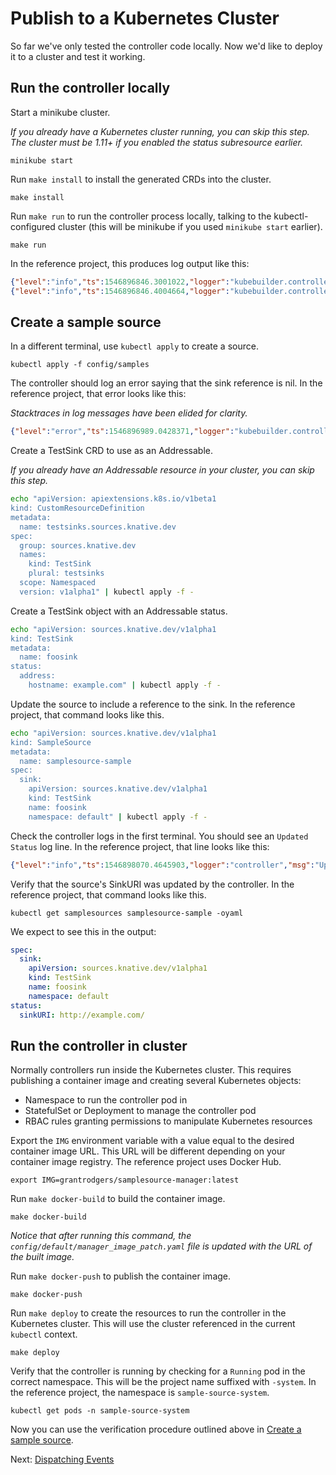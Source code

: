 # Publish to a Kubernetes Cluster

So far we've only tested the controller code locally. Now we'd like to deploy it to a cluster and test it working.

## Run the controller locally

Start a minikube cluster.

_If you already have a Kubernetes cluster running, you can skip this step. The
cluster must be 1.11+ if you enabled the status subresource earlier._

```
minikube start
```

Run `make install` to install the generated CRDs into the cluster.

```
make install
```

Run `make run` to run the controller process locally, talking to the kubectl-configured cluster (this will be minikube if you used `minikube start` earlier).

```
make run
```

In the reference project, this produces log output like this:

```json
{"level":"info","ts":1546896846.3001022,"logger":"kubebuilder.controller","msg":"Starting Controller","controller":"samplesource-controller"}
{"level":"info","ts":1546896846.4004664,"logger":"kubebuilder.controller","msg":"Starting workers","controller":"samplesource-controller","worker count":1}
```

## Create a sample source

In a different terminal, use `kubectl apply` to create a source.

```
kubectl apply -f config/samples
```

The controller should log an error saying that the sink reference is nil. In the
reference project, that error looks like this:

_Stacktraces in log messages have been elided for clarity._

```json
{"level":"error","ts":1546896989.0428371,"logger":"kubebuilder.controller","msg":"Reconciler error","controller":"samplesource-controller","request":"default/samplesource-sample","error":"Failed to get sink URI: sink reference is nil","stacktrace":"..."}
```

Create a TestSink CRD to use as an Addressable.

_If you already have an Addressable resource in your cluster, you can skip this
step._

```sh
echo "apiVersion: apiextensions.k8s.io/v1beta1
kind: CustomResourceDefinition
metadata:
  name: testsinks.sources.knative.dev
spec:
  group: sources.knative.dev
  names:
    kind: TestSink
    plural: testsinks
  scope: Namespaced
  version: v1alpha1" | kubectl apply -f -
```

Create a TestSink object with an Addressable status.

```sh
echo "apiVersion: sources.knative.dev/v1alpha1
kind: TestSink
metadata:
  name: foosink
status:
  address:
    hostname: example.com" | kubectl apply -f -
```

Update the source to include a reference to the sink. In the reference project,
that command looks like this.

```sh
echo "apiVersion: sources.knative.dev/v1alpha1
kind: SampleSource
metadata:
  name: samplesource-sample
spec:
  sink:
    apiVersion: sources.knative.dev/v1alpha1
    kind: TestSink
    name: foosink
    namespace: default" | kubectl apply -f -
```

Check the controller logs in the first terminal. You should see an
`Updated Status` log line. In the reference project, that line looks like this:

```json
{"level":"info","ts":1546898070.4645903,"logger":"controller","msg":"Updating Status","request":{"namespace":"default","name":"samplesource-sample"}}
```

Verify that the source's SinkURI was updated by the controller. In the reference project, that command looks like this.

```
kubectl get samplesources samplesource-sample -oyaml
```

We expect to see this in the output:

```yaml
spec:
  sink:
    apiVersion: sources.knative.dev/v1alpha1
    kind: TestSink
    name: foosink
    namespace: default
status:
  sinkURI: http://example.com/
```

## Run the controller in cluster

Normally controllers run inside the Kubernetes cluster. This requires publishing
a container image and creating several Kubernetes objects:

* Namespace to run the controller pod in
* StatefulSet or Deployment to manage the controller pod
* RBAC rules granting permissions to manipulate Kubernetes resources

Export the `IMG` environment variable with a value equal to the desired
container image URL. This URL will be different depending on your container image registry. The reference project uses Docker Hub.

```
export IMG=grantrodgers/samplesource-manager:latest
```

Run `make docker-build` to build the container image.

```
make docker-build
```

_Notice that after running this command, the
`config/default/manager_image_patch.yaml` file is updated with the URL of the
built image._

Run `make docker-push` to publish the container image.

```
make docker-push
```

Run `make deploy` to create the resources to run the controller in the
Kubernetes cluster. This will use the cluster referenced in the current
`kubectl` context.

```
make deploy
```

Verify that the controller is running by checking for a `Running` pod in the
correct namespace. This will be the project name suffixed with `-system`. In the
reference project, the namespace is `sample-source-system`.

```
kubectl get pods -n sample-source-system
```

Now you can use the verification procedure outlined above in [Create a sample source](#create-a-sample-source).

Next: [Dispatching Events](06-dispatching-events.md)
